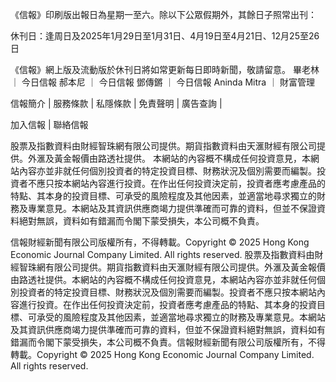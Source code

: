 《信報》印刷版出報日為星期一至六。除以下公眾假期外，其餘日子照常出刊：

休刊日：逢周日及2025年1月29日至1月31日、4月19日至4月21日、12月25至26日

《信報》網上版及流動版於休刊日將如常更新每日即時新聞，敬請留意。
畢老林
      		      	 ｜ 
     			       		      	 	今日信報
郝本尼
      		      	 ｜ 
     			       		      	 	今日信報
鄧傳鏘
      		      	 ｜ 
     			       		      	 	今日信報
Aninda Mitra
      		      	 ｜ 
     			       		      	 	財富管理

信報簡介 | 
	        服務條款 | 
	        私隱條款 | 
	        免責聲明 | 
	        廣告查詢 | 
			
加入信報 | 
	        聯絡信報

股票及指數資料由財經智珠網有限公司提供。期貨指數資料由天滙財經有限公司提供。外滙及黃金報價由路透社提供。
本網站的內容概不構成任何投資意見，本網站內容亦並非就任何個別投資者的特定投資目標、財務狀況及個別需要而編製。投資者不應只按本網站內容進行投資。在作出任何投資決定前，投資者應考慮產品的特點、其本身的投資目標、可承受的風險程度及其他因素，並適當地尋求獨立的財務及專業意見。本網站及其資訊供應商竭力提供準確而可靠的資料，但並不保證資料絕對無誤，資料如有錯漏而令閣下蒙受損失，本公司概不負責。

信報財經新聞有限公司版權所有，不得轉載。Copyright © 2025 Hong Kong Economic Journal Company Limited. All rights reserved.
股票及指數資料由財經智珠網有限公司提供。期貨指數資料由天滙財經有限公司提供。外滙及黃金報價由路透社提供。本網站的內容概不構成任何投資意見，本網站內容亦並非就任何個別投資者的特定投資目標、財務狀況及個別需要而編製。投資者不應只按本網站內容進行投資。在作出任何投資決定前，投資者應考慮產品的特點、其本身的投資目標、可承受的風險程度及其他因素，並適當地尋求獨立的財務及專業意見。本網站及其資訊供應商竭力提供準確而可靠的資料，但並不保證資料絕對無誤，資料如有錯漏而令閣下蒙受損失，本公司概不負責。信報財經新聞有限公司版權所有，不得轉載。Copyright © 2025 Hong Kong Economic Journal Company Limited. All rights reserved.